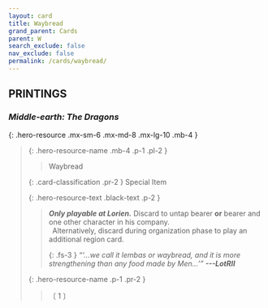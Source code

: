 ```yaml
---
layout: card
title: Waybread
grand_parent: Cards
parent: W
search_exclude: false
nav_exclude: false
permalink: /cards/waybread/
---
```


## PRINTINGS


### _Middle-earth: The Dragons_

{: .hero-resource .mx-sm-6 .mx-md-8 .mx-lg-10 .mb-4 }
> {: .hero-resource-name .mb-4 .p-1 .pl-2 }
> > <div class="card-mp"></div>
> > <div class="card-name">Waybread</div>
>
> {: .card-classification .pr-2 }
> Special Item
>
> {: .hero-resource-text .black-text .p-2 }
> > ***Only playable at Lorien.*** Discard to untap bearer **or** bearer and one other character in his company. <br>&ensp;Alternatively, discard during organization phase to play an additional region card. 
> > 
> > {: .fs-3 } 
> > _“‘...we call it lembas or waybread, and it is more strengthening than any food made by Men...’”_ ***---&#65279;LotRII*** 
> 
> {: .hero-resource-name .p-1 .pr-2 }
> > <div class="card-shield"></div>
> > <div class="card-corruption">〔 1 〕</div>
